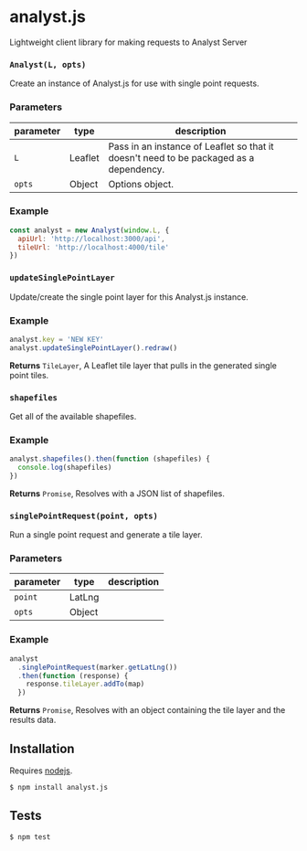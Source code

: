 # analyst.js

Lightweight client library for making requests to Analyst Server


### `Analyst(L, opts)`

Create an instance of Analyst.js for use with single point requests.


### Parameters

| parameter | type    | description                                                                            |
| --------- | ------- | -------------------------------------------------------------------------------------- |
| `L`       | Leaflet | Pass in an instance of Leaflet so that it doesn't need to be packaged as a dependency. |
| `opts`    | Object  | Options object.                                                                        |


### Example

```js
const analyst = new Analyst(window.L, {
  apiUrl: 'http://localhost:3000/api',
  tileUrl: 'http://localhost:4000/tile'
})
```


### `updateSinglePointLayer`

Update/create the single point layer for this Analyst.js instance.


### Example

```js
analyst.key = 'NEW KEY'
analyst.updateSinglePointLayer().redraw()
```


**Returns** `TileLayer`, A Leaflet tile layer that pulls in the generated single point tiles.


### `shapefiles`

Get all of the available shapefiles.


### Example

```js
analyst.shapefiles().then(function (shapefiles) {
  console.log(shapefiles)
})
```


**Returns** `Promise`, Resolves with a JSON list of shapefiles.


### `singlePointRequest(point, opts)`

Run a single point request and generate a tile layer.


### Parameters

| parameter | type   | description |
| --------- | ------ | ----------- |
| `point`   | LatLng |             |
| `opts`    | Object |             |


### Example

```js
analyst
  .singlePointRequest(marker.getLatLng())
  .then(function (response) {
    response.tileLayer.addTo(map)
  })
```


**Returns** `Promise`, Resolves with an object containing the tile layer and the results data.

## Installation

Requires [nodejs](http://nodejs.org/).

```sh
$ npm install analyst.js
```

## Tests

```sh
$ npm test
```


